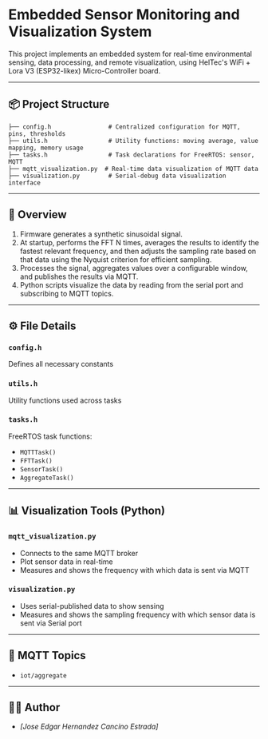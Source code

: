 # Embedded Sensor Monitoring and Visualization System

This project implements an embedded system for real-time environmental sensing, data processing, and remote visualization, using HelTec's WiFi + Lora V3 (ESP32-likex) Micro-Controller board.

---

## 📦 Project Structure

```
├── config.h                # Centralized configuration for MQTT, pins, thresholds
├── utils.h                 # Utility functions: moving average, value mapping, memory usage
├── tasks.h                 # Task declarations for FreeRTOS: sensor, MQTT
├── mqtt_visualization.py  # Real-time data visualization of MQTT data
├── visualization.py        # Serial-debug data visualization interface
```

---

## 🧠 Overview
1. Firmware generates a synthetic sinusoidal signal.
2. At startup, performs the FFT N times, averages the results to identify the fastest relevant frequency, and then adjusts the sampling rate based on that data using the Nyquist criterion for efficient sampling.
3. Processes the signal, aggregates values over a configurable window, and publishes the results via MQTT.
4. Python scripts visualize the data by reading from the serial port and subscribing to MQTT topics.

---

## ⚙️ File Details

### `config.h`
Defines all necessary constants
### `utils.h`
Utility functions used across tasks
### `tasks.h`
FreeRTOS task functions:
- `MQTTTask()`
- `FFTTask()`
- `SensorTask()`
- `AggregateTask()`

---

## 📊 Visualization Tools (Python)

### `mqtt_visualization.py`
- Connects to the same MQTT broker
- Plot sensor data in real-time
- Measures and shows the frequency with which data is sent via MQTT

### `visualization.py`
- Uses serial-published data to show sensing
- Measures and shows the sampling frequency with which sensor data is sent via Serial port


---

## 📡 MQTT Topics

- `iot/aggregate`


---

## 🧑‍💻 Author

- *[Jose Edgar Hernandez Cancino Estrada]*


